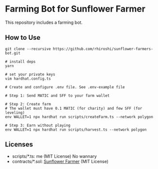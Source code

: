 # Farming Bot for Sunflower Farmer
This repository includes a farming bot.

## How to Use

```shell
git clone --recursive https://github.com/rhiroshi/sunflower-farmers-bot.git

# install deps
yarn

# set your private keys
vim hardhat.config.ts

# Create and configure .env file. See .env-example file

# Step 1: Send MATIC and SFF to your farm wallet

# Step 2: Create farm
# The wallet must have 0.1 MATIC (for charity) and few SFF (for leveling)
env WALLET=1 npx hardhat run scripts/createFarm.ts --network polygon

# Step 3: Earn without playing
env WALLET=1 npx hardhat run scripts/harvest.ts --network polygon
```

## Licenses
- scripts/*.ts: me (MIT License) No wannary
- contracts/*.sol: [Sunflower Farmer](https://github.com/sunflower-farmers/sunflower-farmers) (MIT License)
